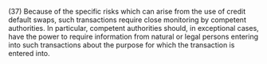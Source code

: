 (37) Because of the specific risks which can arise from the use of credit default swaps, such transactions require close monitoring by competent authorities. In particular, competent authorities should, in exceptional cases, have the power to require information from natural or legal persons entering into such transactions about the purpose for which the transaction is entered into.